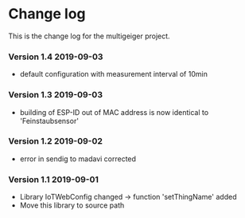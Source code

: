 # Change log  
This is the change log for the multigeiger project.

### Version 1.4 2019-09-03
 * default configuration with measurement interval of 10min

### Version 1.3 2019-09-03
 * building of ESP-ID out of MAC address is now identical to 'Feinstaubsensor'

### Version 1.2 2019-09-02
 * error in sendig to madavi corrected

### Version 1.1 2019-09-01
 * Library IoTWebConfig changed -> function 'setThingName' added
 * Move this library to source path